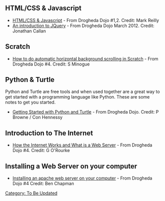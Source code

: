## HTML/CSS & Javascript

  - [HTML/CSS & Javascript](HTMLCSSJavascript.md) - From
    Drogheda Dojo \#1,2. Credit: Mark Reilly
  - [An introduction to JQuery](JQueryIntroduction.md) - From
    Drogheda Dojo March 2012. Credit: Jonathan Callan

## Scratch

  - [How to do automatic horizontal background scrolling in
    Scratch](Scratch-Tutorial2.md) - From Drogheda Dojo \#4.
    Credit: S Minogue

## Python & Turtle

Python and Turtle are free tools and when used together are a great way
to get started with a programming language like Python. These are some
notes to get you started.

  - [Getting Started with Python and Turtle](PythonTurtle.md) -
    From Drogheda Dojo. Credit: P Browne / Con Hennessy

## Introduction to The Internet

  - [How the Internet Works and What is a Web
    Server](WebServers.md) - From Drogheda Dojo \#4. Credit: G
    O'Rourke

## Installing a Web Server on your computer

  - [Installing an apache web server on your
    computer](InstallingXAMPP.md) - From Drogheda Dojo \#4
    Credit: Ben Chapman

[Category: To Be Updated](Category:_To_Be_Updated.md)
